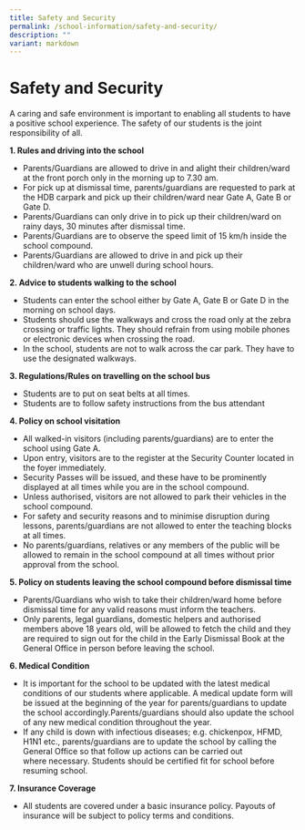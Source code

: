 ```yaml
---
title: Safety and Security
permalink: /school-information/safety-and-security/
description: ""
variant: markdown
---
```

# Safety and Security

A caring and safe environment is important to enabling all students to have a positive school experience. The safety of our students is the joint responsibility of all.

**1. Rules and driving into the school**

*   Parents/Guardians are allowed to drive in and alight their children/ward at the front porch only in the morning up to 7.30 am.
*   For pick up at dismissal time, parents/guardians are requested to park at the HDB carpark and pick up their children/ward near Gate A, Gate B or Gate D.
*   Parents/Guardians can only drive in to pick up their children/ward on rainy days, 30 minutes after dismissal time. 
*   Parents/Guardians are to observe the speed limit of 15 km/h inside the school compound. 
*   Parents/Guardians are allowed to drive in and pick up their children/ward who are unwell during school hours.

**2. Advice to students walking to the school**

*   Students can enter the school either by Gate A, Gate B or Gate D in the morning on school days. 
*   Students should use the walkways and cross the road only at the zebra crossing or traffic lights. They should refrain from using mobile phones or electronic devices when crossing the road. 
*   In the school, students are not to walk across the car park. They have to use the designated walkways.

**3. Regulations/Rules on travelling on the school bus**

*   Students are to put on seat belts at all times. 
*   Students are to follow safety instructions from the bus attendant

**4. Policy on school visitation**

*   All walked-in visitors (including parents/guardians) are to enter the school using Gate A. 
*   Upon entry, visitors are to the register at the Security Counter located in the foyer immediately.
*   Security Passes will be issued, and these have to be prominently displayed at all times while you are in the school compound. 
*   Unless authorised, visitors are not allowed to park their vehicles in the school compound. 
*   For safety and security reasons and to minimise disruption during lessons, parents/guardians are not allowed to enter the teaching blocks at all times.  
*   No parents/guardians, relatives or any members of the public will be allowed to remain in the school compound at all times without prior approval from the school.

**5. Policy on students leaving the school compound before dismissal time**

*   Parents/Guardians who wish to take their children/ward home before dismissal time for any valid reasons must inform the teachers. 
*   Only parents, legal guardians, domestic helpers and authorised members above 18 years old, will be allowed to fetch the child and they are required to sign out for the child in the Early Dismissal Book at the General Office in person before leaving the school.

**6\. Medical Condition**

*   It is important for the school to be updated with the latest medical conditions of our students where applicable. A medical update form will be issued at the beginning of the year for parents/guardians to update the school accordingly.Parents/guardians should also update the school of any new medical condition throughout the year.
*   If any child is down with infectious diseases; e.g. chickenpox, HFMD, H1N1 etc., parents/guardians are to update the school by calling the General Office so that follow up actions can be carried out where necessary. Students should be certified fit for school before resuming school.

**7. Insurance Coverage**

* All students are covered under a basic insurance policy. Payouts of insurance will be subject to policy terms and conditions.